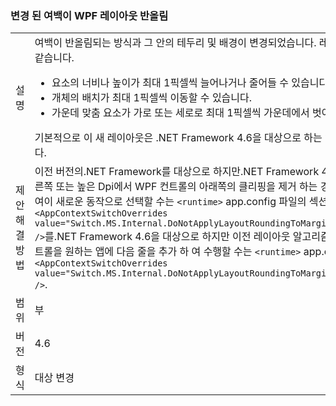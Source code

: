 ### <a name="wpf-layout-rounding-of-margins-has-changed"></a>변경 된 여백이 WPF 레이아웃 반올림

|   |   |
|---|---|
|설명|여백이 반올림되는 방식과 그 안의 테두리 및 배경이 변경되었습니다. 레이아웃을 변경한 결과는 다음과 같습니다.<ul><li>요소의 너비나 높이가 최대 1픽셀씩 늘어나거나 줄어들 수 있습니다.</li><li>개체의 배치가 최대 1픽셀씩 이동할 수 있습니다.</li><li>가운데 맞춤 요소가 가로 또는 세로로 최대 1픽셀씩 가운데에서 벗어날 수 있습니다.</li></ul>기본적으로 이 새 레이아웃은 .NET Framework 4.6을 대상으로 하는 앱에 대해서만 사용할 수 있습니다.|
|제안 해결 방법|이전 버전의.NET Framework를 대상으로 하지만.NET Framework 4.6에서 실행 되는 앱이이 수정 오른쪽 또는 높은 Dpi에서 WPF 컨트롤의 아래쪽의 클리핑을 제거 하는 경향이, 때문에 다음 줄을 추가 하 여이 새로운 동작으로 선택할 수는 <code>&lt;runtime&gt;</code> app.config 파일의 섹션: <code>&lt;AppContextSwitchOverrides value=&quot;Switch.MS.Internal.DoNotApplyLayoutRoundingToMarginsAndBorderThickness=false&quot; /&gt;</code>를.NET Framework 4.6을 대상으로 하지만 이전 레이아웃 알고리즘을 사용 하 여 렌더링에 WPF 컨트롤을 원하는 앱에 다음 줄을 추가 하 여 수행할 수는 <code>&lt;runtime&gt;</code> app.config 파일의 섹션: <code>&lt;AppContextSwitchOverrides value=&quot;Switch.MS.Internal.DoNotApplyLayoutRoundingToMarginsAndBorderThickness=true&quot; /&gt;</code>.|
|범위|부|
|버전|4.6|
|형식|대상 변경|

